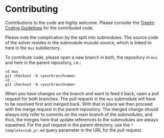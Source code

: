 Contributing
============

Contributions to the code are highly welcome.
Please consider the
[Treelm Coding Guidelines](https://geb.inf.tu-dresden.de/doxy/treelm/page/codingGuidelines.html)
for the contributed code.

Please note the complication by the split into
submodules.
The source code of the solver resides in the
submodule musubi-source, which is linked to here
in the `mus` subdiectory.

To contribute code, please open a new branch in
both, the repository in `mus` and here in the
parent repository, i.e.:

```
cd mus
git checkout -b <yourbranchname>
cd ..
git checkout -b <yourbranchname>
```

When you have changes on the branch and want to
feed it back, open a pull request for both branches.
The pull request in the `mus` submodule will have
to be resolved first and merged back.
With that in place we then proceed with the merge
request in the parent repository.
The merged change should always only refer to commits
on the main branch of the submodules, and thus, the
merges here that update references to the submodules
are always squashed.
For the pull request in the parent directory, use the
`?template=sub_pr.md` query parameter in the URL for
the pull request.
